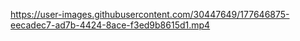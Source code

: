 

https://user-images.githubusercontent.com/30447649/177646875-eecadec7-ad7b-4424-8ace-f3ed9b8615d1.mp4

